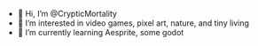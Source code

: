- 👋 Hi, I’m @CrypticMortality
- 👀 I’m interested in video games, pixel art, nature, and tiny living  
- 🌱 I’m currently learning Aesprite, some godot

<!---
CrypticMortality/CrypticMortality is a ✨ special ✨ repository because its `README.md` (this file) appears on your GitHub profile.
You can click the Preview link to take a look at your changes.
--->
